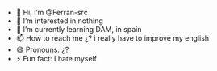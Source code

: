 - 👋 Hi, I’m @Ferran-src
- 👀 I’m interested in nothing
- 🌱 I’m currently learning DAM, in spain
- 📫 How to reach me ¿? i really have to improve my english
- 😄 Pronouns: ¿?
- ⚡ Fun fact: I hate myself

